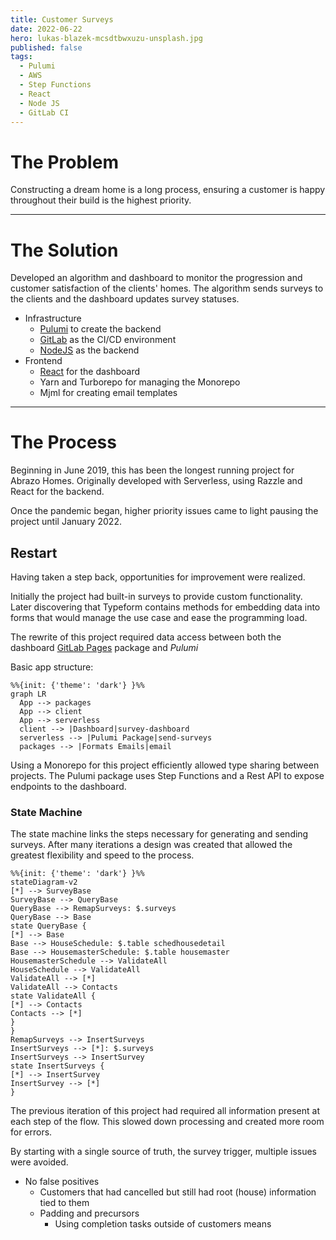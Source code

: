 ```yaml
---
title: Customer Surveys
date: 2022-06-22
hero: lukas-blazek-mcsdtbwxuzu-unsplash.jpg
published: false
tags:
  - Pulumi
  - AWS
  - Step Functions
  - React
  - Node JS
  - GitLab CI
---
```



# The Problem
Constructing a dream home is a long process, ensuring a customer is happy throughout their build is the highest priority.

---


<!-- TODO: Add team leader/manager information ie. talking to multiple departements -->
<!-- TODO: Add same info to description in work experience -->
# The Solution
Developed an algorithm and dashboard to monitor the progression and customer satisfaction of the clients' homes. The algorithm sends surveys to the clients and the dashboard updates survey statuses. 
- Infrastructure
  - [Pulumi](/tags/pulumi) to create the backend
  - [GitLab](/tags/git-lab-ci) as the CI/CD environment
  - [NodeJS](/tags/node-js) as the backend
- Frontend
  - [React](/tags/react) for the dashboard
  - Yarn and Turborepo for managing the Monorepo
  - Mjml for creating email templates

---

# The Process

Beginning in June 2019, this has been the longest running project for Abrazo Homes. Originally developed with Serverless, using Razzle and React for the backend. 
<!-- TODO: Alex look at this -->
Once the pandemic began, higher priority issues came to light pausing the project until January 2022. 


## Restart

Having taken a step back, opportunities for improvement were realized.

<!-- First - the survey was included with the application which wasn't a necessary feature.
 -->
Initially the project had built-in surveys to provide custom functionality. Later discovering that Typeform contains methods for embedding data into forms that would manage the use case and ease the programming load.

The rewrite of this project required data access between both the dashboard [GitLab Pages](/tags/git-lab-ci) package and *Pulumi*

Basic app structure:

```mermaid
%%{init: {'theme': 'dark'} }%%
graph LR
  App --> packages
  App --> client
  App --> serverless
  client --> |Dashboard|survey-dashboard
  serverless --> |Pulumi Package|send-surveys
  packages --> |Formats Emails|email
```

Using a Monorepo for this project efficiently allowed type sharing between projects. The Pulumi package uses Step Functions and a Rest API to expose endpoints to the dashboard.


### State Machine
The state machine links the steps necessary for generating and sending surveys. After many iterations a design was created that allowed the greatest flexibility and speed to the process. 

```mermaid
%%{init: {'theme': 'dark'} }%%
stateDiagram-v2
[*] --> SurveyBase
SurveyBase --> QueryBase
QueryBase --> RemapSurveys: $.surveys
QueryBase --> Base
state QueryBase {
[*] --> Base
Base --> HouseSchedule: $.table schedhousedetail
Base --> HousemasterSchedule: $.table housemaster
HousemasterSchedule --> ValidateAll
HouseSchedule --> ValidateAll
ValidateAll --> [*]
ValidateAll --> Contacts
state ValidateAll {
[*] --> Contacts
Contacts --> [*]
}
}
RemapSurveys --> InsertSurveys
InsertSurveys --> [*]: $.surveys
InsertSurveys --> InsertSurvey
state InsertSurveys {
[*] --> InsertSurvey
InsertSurvey --> [*]
}

```
<!-- NOTE: May be delete this -->
The previous iteration of this project had required all information present at each step of the flow. This slowed down processing and created more room for errors. 

By starting with a single source of truth, the survey trigger, multiple issues were avoided. 

<!-- Needs work but essentially -->
- No false positives
  - Customers that had cancelled but still had root (house) information tied to them
  - Padding and precursors 
    - Using completion tasks outside of customers means




